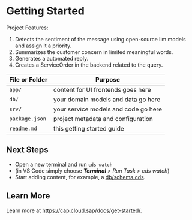 # Getting Started

Project Features:
1. Detects the sentiment of the message using open-source llm models and assign it a priority.
2. Summarizes the customer concern in limited meaningful words.
3. Generates a automated reply.
4. Creates a ServiceOrder in the backend related to the query.

File or Folder | Purpose
---------|----------
`app/` | content for UI frontends goes here
`db/` | your domain models and data go here
`srv/` | your service models and code go here
`package.json` | project metadata and configuration
`readme.md` | this getting started guide


## Next Steps

- Open a new terminal and run `cds watch`
- (in VS Code simply choose _**Terminal** > Run Task > cds watch_)
- Start adding content, for example, a [db/schema.cds](db/schema.cds).


## Learn More

Learn more at https://cap.cloud.sap/docs/get-started/.
